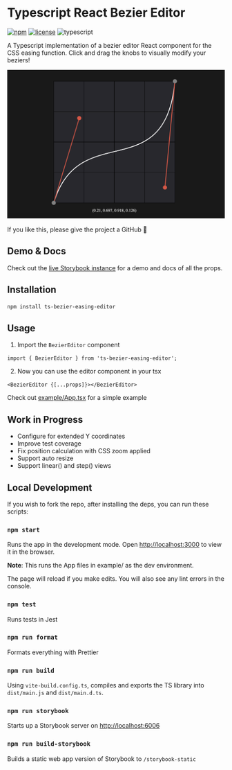 # Typescript React Bezier Editor

[![npm](https://img.shields.io/npm/v/ts-bezier-easing-editor?color=%231d5c11)](https://www.npmjs.com/package/ts-bezier-easing-editor) [![license](https://img.shields.io/badge/license-MIT-blue.svg)](https://github.com/ikcede/ts-bezier-easing-editor/blob/main/LICENSE) ![typescript](https://badgen.net/badge/icon/typescript?icon=typescript&label)

A Typescript implementation of a bezier editor React component for the CSS easing function. Click and drag the knobs to visually modify your beziers!

![Demo](example/public/demo.png)

If you like this, please give the project a GitHub 🌟

## Demo & Docs

Check out the [live Storybook instance](https://ikcede.github.io/ts-bezier-easing-editor/?path=/docs/components-beziereditor--docs) for a demo and docs of all the props.

## Installation

```sh
npm install ts-bezier-easing-editor
```

## Usage

1. Import the `BezierEditor` component

```tsx
import { BezierEditor } from 'ts-bezier-easing-editor';
```

2. Now you can use the editor component in your tsx

```tsx
<BezierEditor {[...props]}></BezierEditor>
```

Check out [example/App.tsx](https://github.com/ikcede/ts-bezier-easing-editor/blob/main/example/App.tsx) for a simple example

## Work in Progress

- Configure for extended Y coordinates
- Improve test coverage
- Fix position calculation with CSS zoom applied
- Support auto resize
- Support linear() and step() views

## Local Development

If you wish to fork the repo, after installing the deps, you can run these scripts:

### `npm start`

Runs the app in the development mode. Open [http://localhost:3000](http://localhost:3000) to view it in the browser.

**Note**: This runs the App files in example/ as the dev environment.

The page will reload if you make edits. You will also see any lint errors in the console.

### `npm test`

Runs tests in Jest

### `npm run format`

Formats everything with Prettier

### `npm run build`

Using `vite-build.config.ts`, compiles and exports the TS library into `dist/main.js` and `dist/main.d.ts`.

### `npm run storybook`

Starts up a Storybook server on [http://localhost:6006](http://localhost:6006)

### `npm run build-storybook`

Builds a static web app version of Storybook to `/storybook-static`

